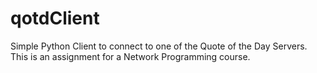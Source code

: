 # qotdClient
Simple Python Client to connect to one of the Quote of the Day Servers. This is an assignment for a Network Programming course.
